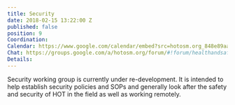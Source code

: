 ```yaml
---
title: Security
date: 2018-02-15 13:22:00 Z
published: false
position: 9
Coordination: 
Calendar: https://www.google.com/calendar/embed?src=hotosm.org_848e89aaiab04ag94d23rqn558%40group.calendar.google.com
Chat: https://groups.google.com/a/hotosm.org/forum/#!forum/healthandsafety
Details: 
---
```


Security working group is currently under re-development. It is intended to help establish security policies and SOPs and generally look after the safety and security of HOT in the field as well as working remotely.
